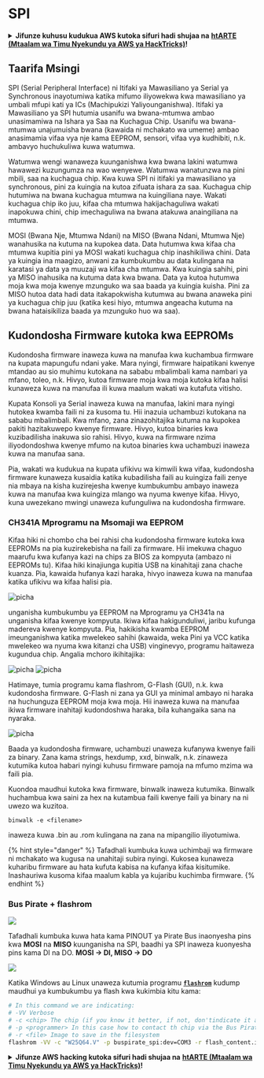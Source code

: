 # SPI

<details>

<summary><strong>Jifunze kuhusu kudukua AWS kutoka sifuri hadi shujaa na</strong> <a href="https://training.hacktricks.xyz/courses/arte"><strong>htARTE (Mtaalam wa Timu Nyekundu ya AWS ya HackTricks)</strong></a><strong>!</strong></summary>

Njia nyingine za kusaidia HackTricks:

* Ikiwa unataka kuona **kampuni yako ikitangazwa kwenye HackTricks** au **kupakua HackTricks kwa PDF** Angalia [**MIPANGO YA KUJIUNGA**](https://github.com/sponsors/carlospolop)!
* Pata [**bidhaa rasmi za PEASS & HackTricks**](https://peass.creator-spring.com)
* Gundua [**Familia ya PEASS**](https://opensea.io/collection/the-peass-family), mkusanyiko wetu wa kipekee wa [**NFTs**](https://opensea.io/collection/the-peass-family)
* **Jiunge na** 💬 [**Kikundi cha Discord**](https://discord.gg/hRep4RUj7f) au kikundi cha [**telegram**](https://t.me/peass) au **tufuate** kwenye **Twitter** 🐦 [**@carlospolopm**](https://twitter.com/hacktricks\_live)**.**
* **Shiriki mbinu zako za kudukua kwa kuwasilisha PRs kwa** [**HackTricks**](https://github.com/carlospolop/hacktricks) na [**HackTricks Cloud**](https://github.com/carlospolop/hacktricks-cloud) repos za github.

</details>

## Taarifa Msingi

SPI (Serial Peripheral Interface) ni Itifaki ya Mawasiliano ya Serial ya Synchronous inayotumiwa katika mifumo iliyowekwa kwa mawasiliano ya umbali mfupi kati ya ICs (Machipukizi Yaliyounganishwa). Itifaki ya Mawasiliano ya SPI hutumia usanifu wa bwana-mtumwa ambao unasimamiwa na Ishara ya Saa na Kuchagua Chip. Usanifu wa bwana-mtumwa unajumuisha bwana (kawaida ni mchakato wa umeme) ambao anasimamia vifaa vya nje kama EEPROM, sensori, vifaa vya kudhibiti, n.k. ambavyo huchukuliwa kuwa watumwa.

Watumwa wengi wanaweza kuunganishwa kwa bwana lakini watumwa hawawezi kuzungumza na wao wenyewe. Watumwa wanatunzwa na pini mbili, saa na kuchagua chip. Kwa kuwa SPI ni itifaki ya mawasiliano ya synchronous, pini za kuingia na kutoa zifuata ishara za saa. Kuchagua chip hutumiwa na bwana kuchagua mtumwa na kuingiliana naye. Wakati kuchagua chip iko juu, kifaa cha mtumwa hakijachaguliwa wakati inapokuwa chini, chip imechaguliwa na bwana atakuwa anaingiliana na mtumwa.

MOSI (Bwana Nje, Mtumwa Ndani) na MISO (Bwana Ndani, Mtumwa Nje) wanahusika na kutuma na kupokea data. Data hutumwa kwa kifaa cha mtumwa kupitia pini ya MOSI wakati kuchagua chip inashikiliwa chini. Data ya kuingia ina maagizo, anwani za kumbukumbu au data kulingana na karatasi ya data ya muuzaji wa kifaa cha mtumwa. Kwa kuingia sahihi, pini ya MISO inahusika na kutuma data kwa bwana. Data ya kutoa hutumwa moja kwa moja kwenye mzunguko wa saa baada ya kuingia kuisha. Pini za MISO hutoa data hadi data itakapokwisha kutumwa au bwana anaweka pini ya kuchagua chip juu (katika kesi hiyo, mtumwa angeacha kutuma na bwana hataisikiliza baada ya mzunguko huo wa saa).

## Kudondosha Firmware kutoka kwa EEPROMs

Kudondosha firmware inaweza kuwa na manufaa kwa kuchambua firmware na kupata mapungufu ndani yake. Mara nyingi, firmware haipatikani kwenye mtandao au sio muhimu kutokana na sababu mbalimbali kama nambari ya mfano, toleo, n.k. Hivyo, kutoa firmware moja kwa moja kutoka kifaa halisi kunaweza kuwa na manufaa ili kuwa maalum wakati wa kutafuta vitisho.

Kupata Konsoli ya Serial inaweza kuwa na manufaa, lakini mara nyingi hutokea kwamba faili ni za kusoma tu. Hii inazuia uchambuzi kutokana na sababu mbalimbali. Kwa mfano, zana zinazohitajika kutuma na kupokea pakiti hazitakuwepo kwenye firmware. Hivyo, kutoa binaries kwa kuzibadilisha inakuwa sio rahisi. Hivyo, kuwa na firmware nzima iliyodondoshwa kwenye mfumo na kutoa binaries kwa uchambuzi inaweza kuwa na manufaa sana.

Pia, wakati wa kudukua na kupata ufikivu wa kimwili kwa vifaa, kudondosha firmware kunaweza kusaidia katika kubadilisha faili au kuingiza faili zenye nia mbaya na kisha kuzirejesha kwenye kumbukumbu ambayo inaweza kuwa na manufaa kwa kuingiza mlango wa nyuma kwenye kifaa. Hivyo, kuna uwezekano mwingi unaweza kufunguliwa na kudondosha firmware.

### CH341A Mprogramu na Msomaji wa EEPROM

Kifaa hiki ni chombo cha bei rahisi cha kudondosha firmware kutoka kwa EEPROMs na pia kuzirekebisha na faili za firmware. Hii imekuwa chaguo maarufu kwa kufanya kazi na chips za BIOS za kompyuta (ambazo ni EEPROMs tu). Kifaa hiki kinajiunga kupitia USB na kinahitaji zana chache kuanza. Pia, kawaida hufanya kazi haraka, hivyo inaweza kuwa na manufaa katika ufikivu wa kifaa halisi pia.

<img src="../../.gitbook/assets/board_image_ch341a.jpg" alt="picha" upana="400" pambanua="katikati"/>

unganisha kumbukumbu ya EEPROM na Mprogramu ya CH341a na unganisha kifaa kwenye kompyuta. Ikiwa kifaa hakigunduliwi, jaribu kufunga madereva kwenye kompyuta. Pia, hakikisha kwamba EEPROM imeunganishwa katika mwelekeo sahihi (kawaida, weka Pini ya VCC katika mwelekeo wa nyuma kwa kitanzi cha USB) vinginevyo, programu haitaweza kugundua chip. Angalia mchoro ikihitajika:

<img src="../../.gitbook/assets/connect_wires_ch341a.jpg" alt="picha" upana="350"/>

<img src="../../.gitbook/assets/eeprom_plugged_ch341a.jpg" alt="picha" upana="350"/>

Hatimaye, tumia programu kama flashrom, G-Flash (GUI), n.k. kwa kudondosha firmware. G-Flash ni zana ya GUI ya minimal ambayo ni haraka na huchunguza EEPROM moja kwa moja. Hii inaweza kuwa na manufaa ikiwa firmware inahitaji kudondoshwa haraka, bila kuhangaika sana na nyaraka.

<img src="../../.gitbook/assets/connected_status_ch341a.jpg" alt="picha" upana="350"/>

Baada ya kudondosha firmware, uchambuzi unaweza kufanywa kwenye faili za binary. Zana kama strings, hexdump, xxd, binwalk, n.k. zinaweza kutumika kutoa habari nyingi kuhusu firmware pamoja na mfumo mzima wa faili pia.

Kuondoa maudhui kutoka kwa firmware, binwalk inaweza kutumika. Binwalk huchambua kwa saini za hex na kutambua faili kwenye faili ya binary na ni uwezo wa kuzitoa.
```
binwalk -e <filename>
```
<filename> inaweza kuwa .bin au .rom kulingana na zana na mipangilio iliyotumiwa.

{% hint style="danger" %} Tafadhali kumbuka kuwa uchimbaji wa firmware ni mchakato wa kugusa na unahitaji subira nyingi. Kukosea kunaweza kuharibu firmware au hata kufuta kabisa na kufanya kifaa kisitumike. Inashauriwa kusoma kifaa maalum kabla ya kujaribu kuchimba firmware. {% endhint %}

### Bus Pirate + flashrom

![](<../../.gitbook/assets/image (907).png>)

Tafadhali kumbuka kuwa hata kama PINOUT ya Pirate Bus inaonyesha pins kwa **MOSI** na **MISO** kuunganisha na SPI, baadhi ya SPI inaweza kuonyesha pins kama DI na DO. **MOSI -> DI, MISO -> DO**

![](<../../.gitbook/assets/image (357).png>)

Katika Windows au Linux unaweza kutumia programu [**`flashrom`**](https://www.flashrom.org/Flashrom) kudump maudhui ya kumbukumbu ya flash kwa kukimbia kitu kama:
```bash
# In this command we are indicating:
# -VV Verbose
# -c <chip> The chip (if you know it better, if not, don'tindicate it and the program might be able to find it)
# -p <programmer> In this case how to contact th chip via the Bus Pirate
# -r <file> Image to save in the filesystem
flashrom -VV -c "W25Q64.V" -p buspirate_spi:dev=COM3 -r flash_content.img
```
<details>

<summary><strong>Jifunze AWS hacking kutoka sifuri hadi shujaa na</strong> <a href="https://training.hacktricks.xyz/courses/arte"><strong>htARTE (Mtaalam wa Timu Nyekundu ya AWS ya HackTricks)</strong></a><strong>!</strong></summary>

Njia nyingine za kusaidia HackTricks:

* Ikiwa unataka kuona **kampuni yako ikitangazwa kwenye HackTricks** au **kupakua HackTricks kwa PDF** Angalia [**MIPANGO YA KUJIUNGA**](https://github.com/sponsors/carlospolop)!
* Pata [**bidhaa rasmi za PEASS & HackTricks**](https://peass.creator-spring.com)
* Gundua [**Familia ya PEASS**](https://opensea.io/collection/the-peass-family), mkusanyiko wetu wa [**NFTs**](https://opensea.io/collection/the-peass-family) ya kipekee
* **Jiunge na** 💬 [**Kikundi cha Discord**](https://discord.gg/hRep4RUj7f) au kikundi cha [**telegram**](https://t.me/peass) au **tufuate** kwenye **Twitter** 🐦 [**@carlospolopm**](https://twitter.com/hacktricks\_live)**.**
* **Shiriki mbinu zako za udukuzi kwa kuwasilisha PRs kwa** [**HackTricks**](https://github.com/carlospolop/hacktricks) na [**HackTricks Cloud**](https://github.com/carlospolop/hacktricks-cloud) repos za github.

</details>
